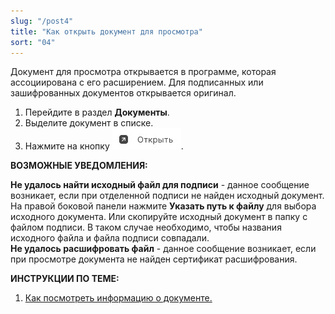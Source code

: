 ```yaml
---
slug: "/post4"
title: "Как открыть документ для просмотра"
sort: "04"
---
```


Документ для просмотра открывается в программе, которая ассоциирована с его расширением.
Для подписанных или зашифрованных документов открывается оригинал. 

1. Перейдите в раздел **Документы**.
2. Выделите документ в списке.
3. Нажмите на кнопку ![open-button.jpg](./images/open-button.jpg "Открыть документ"). 

  
**ВОЗМОЖНЫЕ УВЕДОМЛЕНИЯ:**

**Не удалось найти исходный файл для подписи** - данное сообщение возникает, если при отделенной подписи не найден исходный документ. На правой боковой панели нажмите **Указать путь к файлу** для выбора исходного документа. Или скопируйте исходный документ в папку с файлом подписи. В таком случае необходимо, чтобы названия исходного файла и файла подписи совпадали.   
**Не удалось расшифровать файл** - данное сообщение возникает, если при просмотре документа не найден сертификат расшифрования.   


**ИНСТРУКЦИИ ПО ТЕМЕ:**  
1. [Как посмотреть информацию о документе.](https://docs.cryptoarm.ru/06-v3.2-Beta/004-documents/view-docs-info)  
